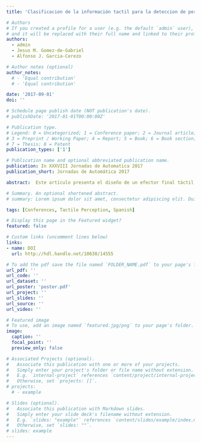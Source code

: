 ```yaml
---
title: 'Clasificacion de la información tactil para la deteccion de personas'

# Authors
# If you created a profile for a user (e.g. the default `admin` user), write the username (folder name) here
# and it will be replaced with their full name and linked to their profile.
authors:
  - admin
  - Jesus M. Gomez-de-Gabriel
  - Alfonso J. Garcia-Cerezo

# Author notes (optional)
author_notes:
  # - 'Equal contribution'
  # - 'Equal contribution'

date: '2017-09-01'
doi: ''

# Schedule page publish date (NOT publication's date).
# publishDate: '2017-01-01T00:00:00Z'

# Publication type.
# Legend: 0 = Uncategorized; 1 = Conference paper; 2 = Journal article;
# 3 = Preprint / Working Paper; 4 = Report; 5 = Book; 6 = Book section;
# 7 = Thesis; 8 = Patent
publication_types: ['1']

# Publication name and optional abbreviated publication name.
publication: In XXXVIII Jornadas de Automatica 2017
publication_short: Jornadas de Automática 2017

abstract:  Este artículo presenta el diseño de un efector final táctil y la aplicación de técnicas de inteligencia artificial para la detección de personas mediante un brazo manipulador ligero de 6 grados de libertad. Este efector está compuesto por un sensor táctil de alta resolución que permite obtener imágenes de presión. El sistema extrae información háptica en situaciones de catástrofe en las que, generalmente,existe baja visibilidad, con el propósito de evaluar el estado de las víctimas en función de la urgencia de atención (triaje). Se han implementado dos métodos de inteligencia artificial para clasificar imágenes obtenidas por el sensor táctil, distinguiendo los contactos con personas de objetos inertes en escenarios de desastre. Cada método dispone de un extractor de características de imágenes de presión y un clasificador, obtenido por aprendizaje supervisado. Para validar los métodos se han realizado experimentos de clasificación en clases Humano y No humano. Finalmente, se ha realizado una comparación de ambos métodos en términos de porcentaje de acierto y tiempo empleado para la clasifiación, en base a los resultados de los experimentos.

# Summary. An optional shortened abstract.
# summary: Lorem ipsum dolor sit amet, consectetur adipiscing elit. Duis posuere tellus ac convallis placerat. Proin tincidunt magna sed ex sollicitudin condimentum.

tags: [Conferences, Tactile Perception, Spanish]

# Display this page in the Featured widget?
featured: false

# Custom links (uncomment lines below)
links:
- name: DOI
  url: http://hdl.handle.net/10630/14555

# To add the pdf save the file named `FOLDER_NAME.pdf` to your page's folder.
url_pdf: ''
url_code: ''
url_dataset: ''
url_poster: 'poster.pdf'
url_project: ''
url_slides: ''
url_source: ''
url_video: ''

# Featured image
# To use, add an image named `featured.jpg/png` to your page's folder.
image:
  caption: ''
  focal_point: ''
  preview_only: false

# Associated Projects (optional).
#   Associate this publication with one or more of your projects.
#   Simply enter your project's folder or file name without extension.
#   E.g. `internal-project` references `content/project/internal-project/index.md`.
#   Otherwise, set `projects: []`.
# projects:
  # - example

# Slides (optional).
#   Associate this publication with Markdown slides.
#   Simply enter your slide deck's filename without extension.
#   E.g. `slides: "example"` references `content/slides/example/index.md`.
#   Otherwise, set `slides: ""`.
# slides: example
---
```


<!-- {{% callout note %}}
Click the _Cite_ button above to demo the feature to enable visitors to import publication metadata into their reference management software.
{{% /callout %}}

{{% callout note %}}
Create your slides in Markdown - click the _Slides_ button to check out the example.
{{% /callout %}}

Supplementary notes can be added here, including [code, math, and images](https://wowchemy.com/docs/writing-markdown-latex/). -->
